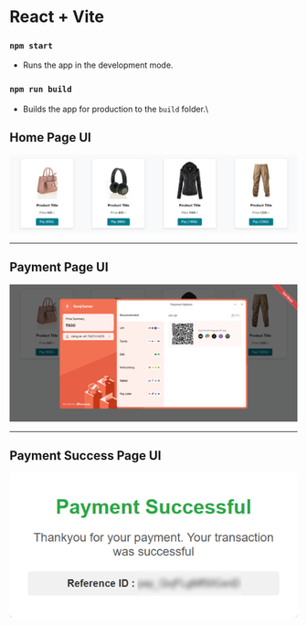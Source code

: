 # React + Vite

### `npm start` 
- Runs the app in the development mode.

### `npm run build`

- Builds the app for production to the `build` folder.\


## Home Page UI
![alt HomePage](./UI%20Images/HomePage.png)

---

## Payment Page UI
![alt HomePage](./UI%20Images/Payment.png)

---

## Payment Success Page UI
![alt HomePage](./UI%20Images/Success.png)
